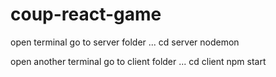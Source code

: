 # coup-react-game

open terminal
go to server folder
...
cd server
nodemon

open another terminal
go to client folder 
...
cd client
npm start

